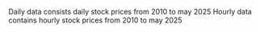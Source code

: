 Daily data consists daily stock prices from 2010 to may 2025
Hourly data contains hourly stock prices from 2010 to may 2025
